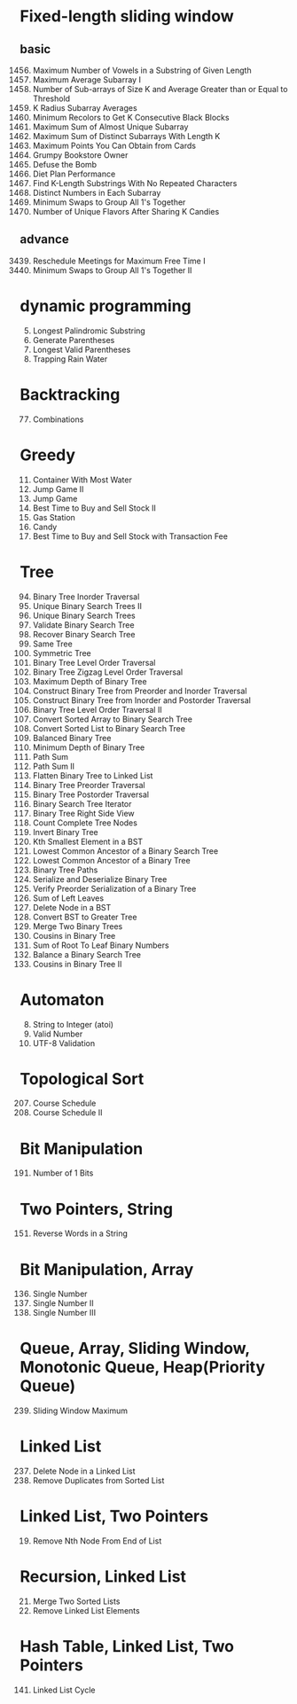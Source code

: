 # Fixed-length sliding window
## basic
1456. Maximum Number of Vowels in a Substring of Given Length
643. Maximum Average Subarray I
1343. Number of Sub-arrays of Size K and Average Greater than or Equal to Threshold
2090. K Radius Subarray Averages
2379. Minimum Recolors to Get K Consecutive Black Blocks
2841. Maximum Sum of Almost Unique Subarray
2461. Maximum Sum of Distinct Subarrays With Length K
1423. Maximum Points You Can Obtain from Cards
1052. Grumpy Bookstore Owner
1652. Defuse the Bomb
1176. Diet Plan Performance
1100. Find K-Length Substrings With No Repeated Characters
1852. Distinct Numbers in Each Subarray
1151. Minimum Swaps to Group All 1's Together
2107. Number of Unique Flavors After Sharing K Candies

## advance
3439. Reschedule Meetings for Maximum Free Time I
2134. Minimum Swaps to Group All 1's Together II

# dynamic programming
5. Longest Palindromic Substring
22. Generate Parentheses
32. Longest Valid Parentheses
42. Trapping Rain Water

# Backtracking
77. Combinations

# Greedy
11. Container With Most Water
45. Jump Game II
55. Jump Game
122. Best Time to Buy and Sell Stock II
134. Gas Station
135. Candy
714. Best Time to Buy and Sell Stock with Transaction Fee

# Tree
94. Binary Tree Inorder Traversal
95. Unique Binary Search Trees II
96. Unique Binary Search Trees
98. Validate Binary Search Tree
99. Recover Binary Search Tree
100. Same Tree
101. Symmetric Tree
102. Binary Tree Level Order Traversal
103. Binary Tree Zigzag Level Order Traversal
104. Maximum Depth of Binary Tree
105. Construct Binary Tree from Preorder and Inorder Traversal
106. Construct Binary Tree from Inorder and Postorder Traversal
107. Binary Tree Level Order Traversal II
108. Convert Sorted Array to Binary Search Tree
109. Convert Sorted List to Binary Search Tree
110. Balanced Binary Tree
111. Minimum Depth of Binary Tree
112. Path Sum
113. Path Sum II
114. Flatten Binary Tree to Linked List
144. Binary Tree Preorder Traversal
145. Binary Tree Postorder Traversal
173. Binary Search Tree Iterator
199. Binary Tree Right Side View
222. Count Complete Tree Nodes
226. Invert Binary Tree
230. Kth Smallest Element in a BST
235. Lowest Common Ancestor of a Binary Search Tree
236. Lowest Common Ancestor of a Binary Tree
257. Binary Tree Paths
297. Serialize and Deserialize Binary Tree
331. Verify Preorder Serialization of a Binary Tree
404. Sum of Left Leaves
450. Delete Node in a BST
538. Convert BST to Greater Tree
617. Merge Two Binary Trees
993. Cousins in Binary Tree
1022. Sum of Root To Leaf Binary Numbers
1382. Balance a Binary Search Tree
2641. Cousins in Binary Tree II

# Automaton
8. String to Integer (atoi)
65. Valid Number
393. UTF-8 Validation

# Topological Sort
207. Course Schedule
210. Course Schedule II

# Bit Manipulation
191. Number of 1 Bits

# Two Pointers, String
151. Reverse Words in a String

# Bit Manipulation, Array
136. Single Number
137. Single Number II
260. Single Number III

# Queue, Array, Sliding Window, Monotonic Queue, Heap(Priority Queue)
239. Sliding Window Maximum

# Linked List
237. Delete Node in a Linked List
83. Remove Duplicates from Sorted List

# Linked List, Two Pointers
19. Remove Nth Node From End of List

# Recursion, Linked List
21. Merge Two Sorted Lists
203. Remove Linked List Elements

# Hash Table, Linked List, Two Pointers
141. Linked List Cycle

